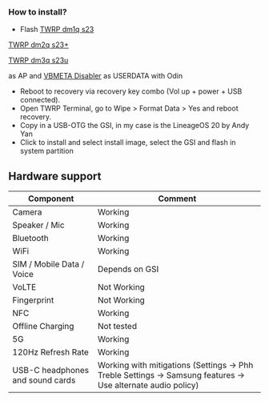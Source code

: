 ### How to install?
* Flash [TWRP dm1q s23](https://forum.xda-developers.com/t/recovery-unofficial-twrp-for-galaxy-s23.4558749/)

[TWRP dm2q s23+](https://androidfilehost.com/?fid=4279422670115723242)

[TWRP dm3q s23u](https://androidfilehost.com/?fid=4279422670115723236)

 as AP and [VBMETA Disabler](https://forum.xda-developers.com/attachments/vbmeta_disabled_r-tar.5236537/?hash=f7249adaefe16f3aeac3256a63063f0a) as USERDATA with Odin
* Reboot to recovery via recovery key combo (Vol up + power + USB connected).
* Open TWRP Terminal, go to Wipe > Format Data > Yes and reboot recovery.
* Copy in a USB-OTG the GSI, in my case is the LineageOS 20 by Andy Yan 
* Click to install and select install image, select the GSI and flash in system partition

## Hardware support

| Component                        |      Comment                                                                                                 |
|----------------------------------|--------------------------------------------------------------------------------------------------------------|
| Camera                           | Working                                                                                                      |
| Speaker / Mic                    | Working                                                                                                      |
| Bluetooth                        | Working                                                                                                      |
| WiFi                             | Working                                                                                                      |
| SIM / Mobile Data / Voice        | Depends on GSI                                                                                               |
| VoLTE                            | Not Working                                                                                                  |
| Fingerprint                      | Not Working                                                                                                      |
| NFC                              | Working                                                                                                      |
| Offline Charging                 | Not tested                                                                                                 |
| 5G                               | Working                                                                                                |
| 120Hz Refresh Rate               | Working                                                                                                      |
| USB-C headphones and sound cards | Working with mitigations (Settings -> Phh Treble Settings -> Samsung features -> Use alternate audio policy) |